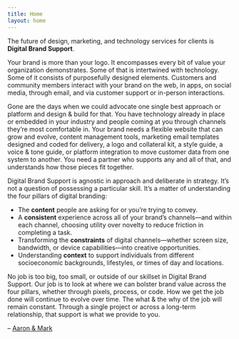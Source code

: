 ```yaml
---
title: Home
layout: home
---
```

The future of design, marketing, and technology services for clients is **Digital&nbsp;Brand&nbsp;Support**.

Your brand is more than your logo. It encompasses every bit of value your organization demonstrates. Some of that is intertwined with technology. Some of it consists of purposefully designed elements. Customers and community members interact with your brand on the web, in apps, on social media, through email, and via customer support or in-person&nbsp;interactions.

Gone are the days when we could advocate one single best approach or platform and design &amp; build for that. You have technology already in place or embedded in your industry and people coming at you through channels they&rsquo;re most comfortable in. Your brand needs a flexible website that can grow and evolve, content management tools, marketing email templates designed and coded for delivery, a logo and collateral kit, a style guide, a voice &amp; tone guide, or platform integration to move customer data from one system to another. You need a partner who supports any and all of that, and understands how those pieces fit&nbsp;together.

Digital Brand Support is agnostic in approach and deliberate in strategy. It&rsquo;s not a question of possessing a particular skill. It&rsquo;s a matter of understanding the four pillars of digital&nbsp;branding:

* The **content** people are asking for or you&rsquo;re trying to&nbsp;convey.
* A **consistent** experience across all of your brand&rsquo;s channels&mdash;and within each channel, choosing utility over novelty to reduce friction in completing a&nbsp;task.
* Transforming the **constraints** of digital channels&mdash;whether screen size, bandwidth, or device capabilities&mdash;into creative&nbsp;opportunities.
* Understanding **context** to support individuals from different socioeconomic backgrounds, lifestyles, or times of day and&nbsp;locations.

No job is too big, too small, or outside of our skillset in Digital Brand Support. Our job is to look at where we can bolster brand value across the four pillars, whether through pixels, process, or code. How we get the job done will continue to evolve over time. The what & the why of the job will remain constant. Through a single project or across a long-term relationship, that support is what we provide to&nbsp;you.

&ndash; <a href="http://essentialco.com">Aaron &amp; Mark</a>